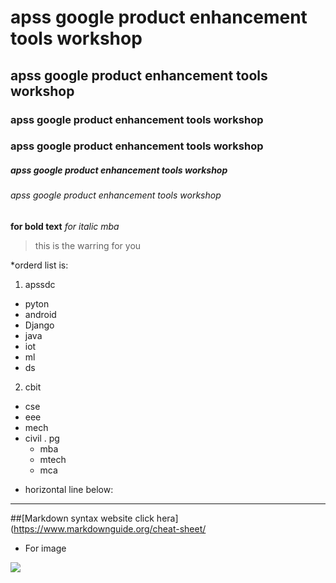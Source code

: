 # apss google product enhancement tools workshop
## apss google product enhancement tools workshop
### apss google product enhancement tools workshop
### apss google product enhancement tools workshop
##### apss google product enhancement tools workshop
###### apss google product enhancement tools workshop
**for bold text**
*for italic mba*


> this is the warring for you

*orderd list is:
1. apssdc
  - pyton
  - android
  - Django
  - java
  - iot
  - ml
  - ds
2. cbit
  - cse
  - eee
  - mech
  - civil
  . pg
    - mba
    - mtech
    - mca
  
 * horizontal line below:
 
-------------------------------------------------------------------------------  
  
   ##[Markdown syntax website click hera](https://www.markdownguide.org/cheat-sheet/
   
   
   
  * For image
  <img src="https://www.apssdc.in/home/images/apssdc_final.png" >
